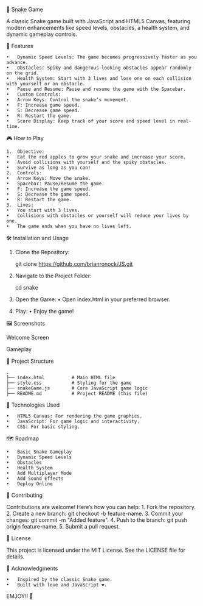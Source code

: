 🐍 Snake Game

A classic Snake game built with JavaScript and HTML5 Canvas, featuring modern enhancements like speed levels, obstacles, a health system, and dynamic gameplay controls.

🚀 Features

	•	Dynamic Speed Levels: The game becomes progressively faster as you advance.
	•	Obstacles: Spiky and dangerous-looking obstacles appear randomly on the grid.
	•	Health System: Start with 3 lives and lose one on each collision with yourself or an obstacle.
	•	Pause and Resume: Pause and resume the game with the Spacebar.
	•	Custom Controls:
	•	Arrow Keys: Control the snake’s movement.
	•	F: Increase game speed.
	•	S: Decrease game speed.
	•	R: Restart the game.
	•	Score Display: Keep track of your score and speed level in real-time.

🎮 How to Play

	1.	Objective:
	•	Eat the red apples to grow your snake and increase your score.
	•	Avoid collisions with yourself and the spiky obstacles.
	•	Survive as long as you can!
	2.	Controls:
	•	Arrow Keys: Move the snake.
	•	Spacebar: Pause/Resume the game.
	•	F: Increase the game speed.
	•	S: Decrease the game speed.
	•	R: Restart the game.
	3.	Lives:
	•	You start with 3 lives.
	•	Collisions with obstacles or yourself will reduce your lives by one.
	•	The game ends when you have no lives left.

🛠️ Installation and Usage

1.	Clone the Repository:

    git clone https://github.com/brianronock/JS.git


2.	Navigate to the Project Folder:

    cd snake


3.	Open the Game:
	•	Open index.html in your preferred browser.
4.	Play:
	•	Enjoy the game!

🖼️ Screenshots

Welcome Screen

Gameplay

📄 Project Structure
        
    .
    ├── index.html          # Main HTML file
    ├── style.css           # Styling for the game
    ├── snakeGame.js        # Core JavaScript game logic
    ├── README.md           # Project README (this file)

🧩 Technologies Used

	•	HTML5 Canvas: For rendering the game graphics.
	•	JavaScript: For game logic and interactivity.
	•	CSS: For basic styling.

🗺️ Roadmap

	•	Basic Snake Gameplay
	•	Dynamic Speed Levels
	•	Obstacles
	•	Health System
	•	Add Multiplayer Mode
	•	Add Sound Effects
	•	Deploy Online

🤝 Contributing

Contributions are welcome! Here’s how you can help:
	1.	Fork the repository.
	2.	Create a new branch: git checkout -b feature-name.
	3.	Commit your changes: git commit -m "Added feature".
	4.	Push to the branch: git push origin feature-name.
	5.	Submit a pull request.

📜 License

This project is licensed under the MIT License. See the LICENSE file for details.

🎉 Acknowledgments

	•	Inspired by the classic Snake game.
	•	Built with love and JavaScript ❤️.

EMJOY!! 🚀